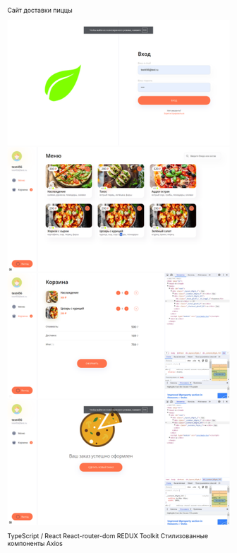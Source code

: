Сайт доставки пиццы

![Alt text](image-4.png)
![Alt text](image-1.png)
![Alt text](image-2.png)
![Alt text](image-3.png)

TypeScript / React 
React-router-dom 
REDUX Toolkit 
Cтилизованные компоненты
Axios


